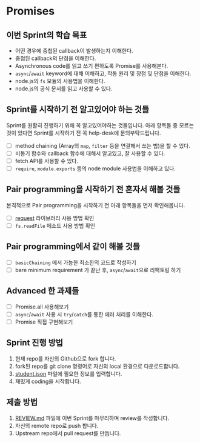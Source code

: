 # Promises

## 이번 Sprint의 학습 목표

- 어떤 경우에 중첩된 callback이 발생하는지 이해한다.
- 중첩된 callback의 단점을 이해한다.
- Asynchronous code를 읽고 쓰기 편하도록 Promise를 사용해본다.
- `async`/`await` keyword에 대해 이해하고, 작동 원리 및 장점 및 단점을 이해한다.
- node.js의 `fs` 모듈의 사용법을 이해한다.
- node.js의 공식 문서를 읽고 사용할 수 있다.

## Sprint를 시작하기 전 알고있어야 하는 것들

Sprint를 원활히 진행하기 위해 꼭 알고있어야하는 것들입니다.
아래 항목들 중 모르는 것이 있다면 Sprint를 시작하기 전 꼭 help-desk에 문의부탁드립니다.

- [ ] method chaining (Array의 `map`, `filter` 등을 연결해서 쓰는 법)을 할 수 있다. 
- [ ] 비동기 함수와 callback 함수에 대해서 알고있고, 잘 사용할 수 있다.
- [ ] fetch API를 사용할 수 있다.
- [ ] `require`, `module.exports` 등의 node module 사용법을 이해하고 있다.

## Pair programming을 시작하기 전 혼자서 해볼 것들

본격적으로 Pair programming을 시작하기 전 아래 항목들을 먼저 확인해봅니다.

- [ ] [request](https://github.com/request/request) 라이브러리 사용 방법 확인
- [ ] `fs.readFile` 메소드 사용 방법 확인

## Pair programming에서 같이 해볼 것들

- [ ] `basicChaining` 에서 가능한 최소한의 코드로 작성하기
- [ ] bare minimum requirement 가 끝난 후, `async`/`await`으로 리팩토링 하기

## Advanced 한 과제들

- [ ] Promise.all 사용해보기
- [ ] `async`/`await` 사용 시 `try`/`catch`를 통한 에러 처리를 이해한다.
- [ ] Promise 직접 구현해보기

## Sprint 진행 방법

1. 현재 repo를 자신의 Github으로 fork 합니다.
2. fork된 repo를 git clone 명령어로 자신의 local 환경으로 다운로드합니다.
3. [student.json](student.json) 파일에 필요한 정보를 입력합니다.
4. 재밌게 coding을 시작합니다.

## 제출 방법

1. [REVIEW.md](REVIEW.md) 파일에 이번 Sprint를 마무리하며 review를 작성합니다.
2. 자신의 remote repo로 push 합니다.
3. Upstream repo에서 pull request를 만듭니다.
